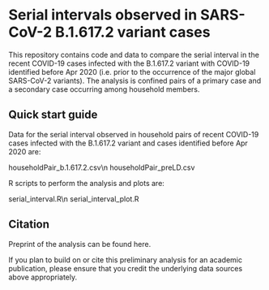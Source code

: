 # Serial intervals observed in SARS-CoV-2 B.1.617.2 variant cases

This repository contains code and data to compare the serial interval in the recent COVID-19 cases infected with the B.1.617.2 variant with COVID-19 identified before Apr 2020 (i.e. prior to the occurrence of the major global SARS-CoV-2 variants). The analysis is confined pairs of a primary case and a secondary case occurring among household members.

## Quick start guide
Data for the serial interval observed in household pairs of recent COVID-19 cases infected with the B.1.617.2 variant and cases identified before Apr 2020 are:

householdPair_b.1.617.2.csv\n
householdPair_preLD.csv

R scripts to perform the analysis and plots are:

serial_interval.R\n
serial_interval_plot.R

## Citation
Preprint of the analysis can be found here.

If you plan to build on or cite this preliminary analysis for an academic publication, please ensure that you credit the underlying data sources above appropriately.
